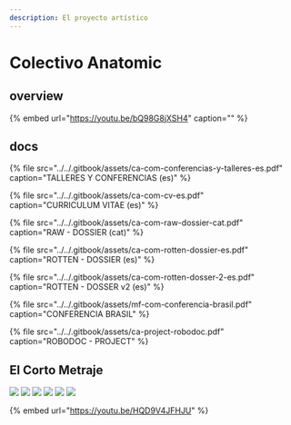 ```yaml
---
description: El proyecto artístico
---
```


# Colectivo Anatomic

## overview

{% embed url="https://youtu.be/bQ98G8jXSH4" caption="" %}

## docs

{% file src="../../.gitbook/assets/ca-com-conferencias-y-talleres-es.pdf" caption="TALLERES Y CONFERENCIAS \(es\)" %}

{% file src="../../.gitbook/assets/ca-com-cv-es.pdf" caption="CURRICULUM VITAE \(es\)" %}

{% file src="../../.gitbook/assets/ca-com-raw-dossier-cat.pdf" caption="RAW - DOSSIER \(cat\)" %}

{% file src="../../.gitbook/assets/ca-com-rotten-dossier-es.pdf" caption="ROTTEN - DOSSIER \(es\)" %}

{% file src="../../.gitbook/assets/ca-com-rotten-dosser-2-es.pdf" caption="ROTTEN - DOSSER v2 \(es\)" %}

{% file src="../../.gitbook/assets/mf-com-conferencia-brasil.pdf" caption="CONFERENCIA BRASIL" %}

{% file src="../../.gitbook/assets/ca-project-robodoc.pdf" caption="ROBODOC - PROJECT" %}

## El Corto Metraje

![](../../.gitbook/assets/pre-draw-storyboard-angel-kitch-1-.jpg)
![](../../.gitbook/assets/pre-draw-storyboard-angel-kitch-2-.jpg)
![](../../.gitbook/assets/pre-draw-storyboard-angel-kitch-3-.jpg)
![](../../.gitbook/assets/pre-draw-storyboard-angel-kitch-4-.jpg)
![](../../.gitbook/assets/pre-draw-storyboard-angel-kitch-5-.jpg)
![](../../.gitbook/assets/pre-draw-storyboard-angel-kitch-6-.jpg)

{% embed url="https://youtu.be/HQD9V4JFHJU" %}



